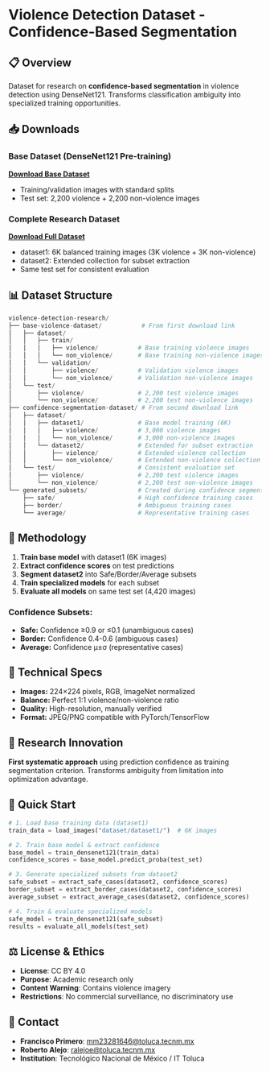 # Violence Detection Dataset - Confidence-Based Segmentation

## 📋 Overview

Dataset for research on **confidence-based segmentation** in violence detection using DenseNet121. Transforms classification ambiguity into specialized training opportunities.

## 📥 Downloads

### Base Dataset (DenseNet121 Pre-training)
**[Download Base Dataset](https://drive.google.com/file/d/1Mvbi5xPrcvEexSQqAgZK3vrx9ugxsJHk/view?usp=drive_link)**
- Training/validation images with standard splits
- Test set: 2,200 violence + 2,200 non-violence images

### Complete Research Dataset  
**[Download Full Dataset](https://drive.google.com/file/d/1_DBKm9edOJLhIKFH2GWW_6hOGh5mBSdP/view?usp=drive_link)**
- dataset1: 6K balanced training images (3K violence + 3K non-violence)
- dataset2: Extended collection for subset extraction
- Same test set for consistent evaluation

## 📊 Dataset Structure
```python
violence-detection-research/
├── base-violence-dataset/           # From first download link
│   ├── dataset/
│   │   ├── train/
│   │   │   ├── violence/           # Base training violence images
│   │   │   └── non_violence/       # Base training non-violence images
│   │   └── validation/
│   │       ├── violence/           # Validation violence images
│   │       └── non_violence/       # Validation non-violence images
│   └── test/
│       ├── violence/               # 2,200 test violence images
│       └── non_violence/           # 2,200 test non-violence images
├── confidence-segmentation-dataset/ # From second download link
│   ├── dataset/
│   │   ├── dataset1/               # Base model training (6K)
│   │   │   ├── violence/           # 3,000 violence images
│   │   │   └── non_violence/       # 3,000 non-violence images
│   │   └── dataset2/               # Extended for subset extraction
│   │       ├── violence/           # Extended violence collection
│   │       └── non_violence/       # Extended non-violence collection
│   └── test/                       # Consistent evaluation set
│       ├── violence/               # 2,200 test violence images
│       └── non_violence/           # 2,200 test non-violence images
└── generated_subsets/              # Created during confidence segmentation
    ├── safe/                       # High confidence training cases
    ├── border/                     # Ambiguous training cases
    └── average/                    # Representative training cases
```
## 🧠 Methodology

1. **Train base model** with dataset1 (6K images)
2. **Extract confidence scores** on test predictions  
3. **Segment dataset2** into Safe/Border/Average subsets
4. **Train specialized models** for each subset
5. **Evaluate all models** on same test set (4,420 images)

### Confidence Subsets:
- **Safe:** Confidence ≥0.9 or ≤0.1 (unambiguous cases)
- **Border:** Confidence 0.4-0.6 (ambiguous cases)  
- **Average:** Confidence μ±σ (representative cases)

## 🎯 Technical Specs

- **Images:** 224×224 pixels, RGB, ImageNet normalized
- **Balance:** Perfect 1:1 violence/non-violence ratio
- **Quality:** High-resolution, manually verified
- **Format:** JPEG/PNG compatible with PyTorch/TensorFlow

## 🔬 Research Innovation

**First systematic approach** using prediction confidence as training segmentation criterion. Transforms ambiguity from limitation into optimization advantage.

## 📝 Quick Start

```python
# 1. Load base training data (dataset1)
train_data = load_images("dataset/dataset1/")  # 6K images

# 2. Train base model & extract confidence
base_model = train_densenet121(train_data)
confidence_scores = base_model.predict_proba(test_set)

# 3. Generate specialized subsets from dataset2
safe_subset = extract_safe_cases(dataset2, confidence_scores)
border_subset = extract_border_cases(dataset2, confidence_scores)
average_subset = extract_average_cases(dataset2, confidence_scores)

# 4. Train & evaluate specialized models
safe_model = train_densenet121(safe_subset)
results = evaluate_all_models(test_set)
```


## ⚖️ License & Ethics

- **License**: CC BY 4.0  
- **Purpose**: Academic research only  
- **Content Warning**: Contains violence imagery  
- **Restrictions**: No commercial surveillance, no discriminatory use  

## 📧 Contact

- **Francisco Primero**: [mm23281646@toluca.tecnm.mx](mailto:mm23281646@toluca.tecnm.mx)  
- **Roberto Alejo**: [ralejoe@toluca.tecnm.mx](mailto:ralejoe@toluca.tecnm.mx)  
- **Institution**: Tecnológico Nacional de México / IT Toluca
